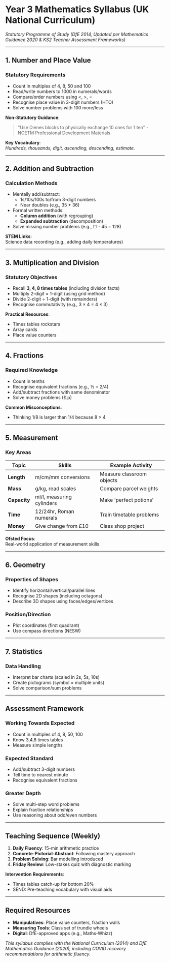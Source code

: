 # Year 3 Mathematics Syllabus (UK National Curriculum)
*Statutory Programme of Study (DfE 2014, Updated per Mathematics Guidance 2020 & KS2 Teacher Assessment Frameworks)*

---

## 1. Number and Place Value
### Statutory Requirements
- Count in multiples of 4, 8, 50 and 100
- Read/write numbers to 1000 in numerals/words
- Compare/order numbers using <, >, = 
- Recognise place value in 3-digit numbers (HTO)
- Solve number problems with 100 more/less

**Non-Statutory Guidance**:
> "Use Dienes blocks to physically exchange 10 ones for 1 ten" - NCETM Professional Development Materials

**Key Vocabulary**:  
*Hundreds, thousands, digit, ascending, descending, estimate.*

---

## 2. Addition and Subtraction
### Calculation Methods
- Mentally add/subtract:
  - 1s/10s/100s to/from 3-digit numbers
  - Near doubles (e.g., 35 + 36)
- Formal written methods:
  - **Column addition** (with regrouping)
  - **Expanded subtraction** (decomposition)
- Solve missing number problems (e.g.,  ☐ - 45 = 128)

**STEM Links**:  
Science data recording (e.g., adding daily temperatures)

---

## 3. Multiplication and Division
### Statutory Objectives
- Recall **3, 4, 8 times tables** (including division facts)
- Multiply 2-digit × 1-digit (using grid method)
- Divide 2-digit ÷ 1-digit (with remainders)
- Recognise commutativity (e.g., 3 × 4 = 4 × 3)

**Practical Resources**:
- Times tables rockstars
- Array cards
- Place value counters

---

## 4. Fractions
### Required Knowledge
- Count in tenths
- Recognise equivalent fractions (e.g., ½ = 2/4)
- Add/subtract fractions with same denominator
- Solve money problems (£.p)

**Common Misconceptions**:
- Thinking 1/8 is larger than 1/4 because 8 > 4

---

## 5. Measurement
### Key Areas
| Topic | Skills | Example Activity |
|-------|--------|------------------|
| **Length** | m/cm/mm conversions | Measure classroom objects |
| **Mass** | g/kg, read scales | Compare parcel weights |
| **Capacity** | ml/l, measuring cylinders | Make 'perfect potions' |
| **Time** | 12/24hr, Roman numerals | Train timetable problems |
| **Money** | Give change from £10 | Class shop project |

**Ofsted Focus**:  
Real-world application of measurement skills

---

## 6. Geometry
### Properties of Shapes
- Identify horizontal/vertical/parallel lines
- Recognise 2D shapes (including octagons)
- Describe 3D shapes using faces/edges/vertices

### Position/Direction
- Plot coordinates (first quadrant)
- Use compass directions (NESW)

---

## 7. Statistics
### Data Handling
- Interpret bar charts (scaled in 2s, 5s, 10s)
- Create pictograms (symbol = multiple units)
- Solve comparison/sum problems

---

## Assessment Framework
### Working Towards Expected
- Count in multiples of 4, 8, 50, 100
- Know 3,4,8 times tables
- Measure simple lengths

### Expected Standard
- Add/subtract 3-digit numbers
- Tell time to nearest minute
- Recognise equivalent fractions

### Greater Depth
- Solve multi-step word problems
- Explain fraction relationships
- Use reasoning about odd/even numbers

---

## Teaching Sequence (Weekly)
1. **Daily Fluency**: 15-min arithmetic practice
2. **Concrete-Pictorial-Abstract**: Following mastery approach
3. **Problem Solving**: Bar modelling introduced
4. **Friday Review**: Low-stakes quiz with diagnostic marking

**Intervention Requirements**:  
- Times tables catch-up for bottom 20%
- SEND: Pre-teaching vocabulary with visual aids

---

## Required Resources
- **Manipulatives**: Place value counters, fraction walls
- **Measuring Tools**: Class set of trundle wheels
- **Digital**: DfE-approved apps (e.g., Maths-Whizz)

*This syllabus complies with the National Curriculum (2014) and DfE Mathematics Guidance (2020), including COVID recovery recommendations for arithmetic fluency.*
